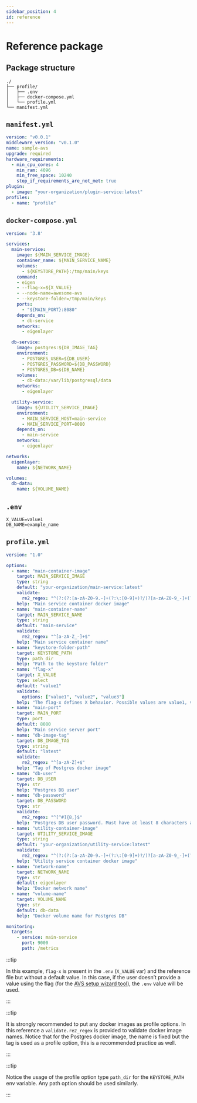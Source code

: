```yaml
---
sidebar_position: 4 
id: reference
---
```


# Reference package

## Package structure

```
./
├── profile/
│   ├── .env
│   ├── docker-compose.yml
│   └── profile.yml
└── manifest.yml
```

## `manifest.yml`

```yaml
version: "v0.0.1"
middleware_version: "v0.1.0"
name: sample-avs
upgrade: required
hardware_requirements: 
  - min_cpu_cores: 4
    min_ram: 4096
    min_free_space: 10240
    stop_if_requirements_are_not_met: true
plugin: 
  - image: "your-organization/plugin-service:latest"
profiles:
  - name: "profile"
```

## `docker-compose.yml`

```yaml
version: '3.8'

services:
  main-service:
    image: ${MAIN_SERVICE_IMAGE} 
    container_name: ${MAIN_SERVICE_NAME}
    volumes:
      - ${KEYSTORE_PATH}:/tmp/main/keys
    command:
    - eigen 
    - --flag-x=${X_VALUE}
    - --node-name=awesome-avs
    - --keystore-folder=/tmp/main/keys
    ports:
      - "${MAIN_PORT}:8080"
    depends_on:
      - db-service
    networks:
      - eigenlayer

  db-service:
    image: postgres:${DB_IMAGE_TAG}
    environment:
      - POSTGRES_USER=${DB_USER}
      - POSTGRES_PASSWORD=${DB_PASSWORD}
      - POSTGRES_DB=${DB_NAME}
    volumes:
      - db-data:/var/lib/postgresql/data
    networks:
      - eigenlayer

  utility-service:
    image: ${UTILITY_SERVICE_IMAGE}
    environment:
      - MAIN_SERVICE_HOST=main-service
      - MAIN_SERVICE_PORT=8080
    depends_on:
      - main-service
    networks:
      - eigenlayer

networks:
  eigenlayer:
    name: ${NETWORK_NAME}

volumes:
  db-data:
    name: ${VOLUME_NAME}
```

## `.env`

```
X_VALUE=value1
DB_NAME=example_name
```

## `profile.yml`

```yaml
version: "1.0"

options:
  - name: "main-container-image"
    target: MAIN_SERVICE_IMAGE
    type: string
    default: "your-organization/main-service:latest"
    validate:
      re2_regex: "^(?:(?:[a-zA-Z0-9.-]+(?:\:[0-9]+)?/)?[a-zA-Z0-9_-]+(?:/[a-zA-Z0-9_-]+)?(?:\:[a-zA-Z0-9_.-]+)?)?$"
    help: "Main service container docker image"
  - name: "main-container-name"
    target: MAIN_SERVICE_NAME
    type: string
    default: "main-service"
    validate:
      re2_regex: "^[a-zA-Z_-]+$"
    help: "Main service container name"
  - name: "keystore-folder-path"
    target: KEYSTORE_PATH
    type: path_dir
    help: "Path to the keystore folder"
  - name: "flag-x"
    target: X_VALUE
    type: select
    default: "value1"
    validate:
      options: ["value1", "value2", "value3"]
    help: "The flag-x defines X behavior. Possible values are value1, value2, and value3"
  - name: "main-port"
    target: MAIN_PORT
    type: port
    default: 8080
    help: "Main service server port"
  - name: "db-image-tag"
    target: DB_IMAGE_TAG
    type: string
    default: "latest"
    validate:
      re2_regex: "^[a-zA-Z]+$"
    help: "Tag of Postgres docker image"
  - name: "db-user"
    target: DB_USER
    type: str
    help: "Postgres DB user"
  - name: "db-password"
    target: DB_PASSWORD
    type: str
    validate:
      re2_regex: "^[^#]{8,}$"
    help: "Postgres DB user password. Must have at least 8 characters and it can't contain the '#' symbol"
  - name: "utility-container-image"
    target: UTILITY_SERVICE_IMAGE
    type: string
    default: "your-organization/utility-service:latest"
    validate:
      re2_regex: "^(?:(?:[a-zA-Z0-9.-]+(?:\:[0-9]+)?/)?[a-zA-Z0-9_-]+(?:/[a-zA-Z0-9_-]+)?(?:\:[a-zA-Z0-9_.-]+)?)?$"
    help: "Utility service container docker image"
  - name: "network-name"
    target: NETWORK_NAME
    type: str
    default: eigenlayer
    help: "Docker network name"
  - name: "volume-name"
    target: VOLUME_NAME
    type: str
    default: db-data
    help: "Docker volume name for Postgres DB"

monitoring:
  targets:
    - service: main-service
      port: 9000
      path: /metrics
```

:::tip

In this example, `flag-x` is present in the `.env` (`X_VALUE` var) and the reference file but without a default value. In this case, if the user doesn’t provide a value using the flag (for the [AVS setup wizard tool](../wizard/intro)), the `.env` value will be used.

:::

:::tip 

It is strongly recommended to put any docker images as profile options. In this reference a `validate.re2_regex` is provided to validate docker image names. Notice that for the Postgres docker image, the name is fixed but the tag is used as a profile option, this is a recommended practice as well.

:::

:::tip

Notice the usage of the profile option type `path_dir` for the `KEYSTORE_PATH` env variable. Any path option should be used similarly.

:::